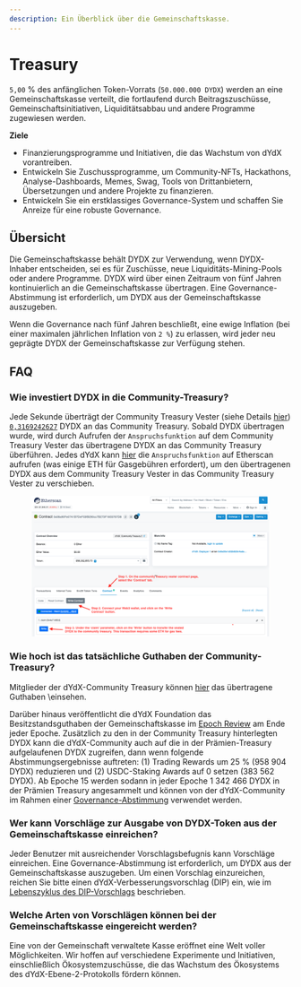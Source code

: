 ```yaml
---
description: Ein Überblick über die Gemeinschaftskasse.
---
```


# Treasury

`5,00` % des anfänglichen Token-Vorrats (`50.000.000 DYDX`) werden an eine Gemeinschaftskasse verteilt, die fortlaufend durch Beitragszuschüsse, Gemeinschaftsinitiativen, Liquiditätsabbau und andere Programme zugewiesen werden.

**Ziele**

* Finanzierungsprogramme und Initiativen, die das Wachstum von dYdX vorantreiben.
* Entwickeln Sie Zuschussprogramme, um Community-NFTs, Hackathons, Analyse-Dashboards, Memes, Swag, Tools von Drittanbietern, Übersetzungen und andere Projekte zu finanzieren.
* Entwickeln Sie ein erstklassiges Governance-System und schaffen Sie Anreize für eine robuste Governance.

## Übersicht

Die Gemeinschaftskasse behält DYDX zur Verwendung, wenn DYDX-Inhaber entscheiden, sei es für Zuschüsse, neue Liquiditäts-Mining-Pools oder andere Programme. DYDX wird über einen Zeitraum von fünf Jahren kontinuierlich an die Gemeinschaftskasse übertragen. Eine Governance-Abstimmung ist erforderlich, um DYDX aus der Gemeinschaftskasse auszugeben.

Wenn die Governance nach fünf Jahren beschließt, eine ewige Inflation (bei einer maximalen jährlichen Inflation von `2 %`) zu erlassen, wird jeder neu geprägte DYDX der Gemeinschaftskasse zur Verfügung stehen.

## FAQ

### Wie investiert DYDX in die Community-Treasury?

Jede Sekunde überträgt der Community Treasury Vester (siehe Details [hier](https://docs.dydx.community/dydx-governance/resources/technical-overview#governance-architecture-overview)) [`0,3169242627`](tel:03169242627) DYDX an das Community Treasury. Sobald DYDX übertragen wurde, wird durch Aufrufen der `Anspruchsfunktion` auf dem Community Treasury Vester das übertragene DYDX an das Community Treasury überführen. Jedes dYdX kann [hier](https://etherscan.io/address/0x08a90Fe0741B7DeF03fB290cc7B273F1855767D8#writeContract) die `Anspruchsfunktion` auf Etherscan aufrufen (was einige ETH für Gasgebühren erfordert), um den übertragenen DYDX aus dem Community Treasury Vester in das Community Treasury Vester zu verschieben.

<figure><img src="../.gitbook/assets/claim-function-CT-vester.png" alt=""><figcaption></figcaption></figure>

### Wie hoch ist das tatsächliche Guthaben der Community-Treasury?

Mitglieder der dYdX-Community Treasury können [hier](https://dydx.shippooor.xyz/) das übertragene Guthaben \\einsehen.

 Darüber hinaus veröffentlicht die dYdX Foundation das Besitzstandsguthaben der Gemeinschaftskasse im [Epoch Review](https://dydx.foundation/blog) am Ende jeder Epoche. Zusätzlich zu den in der Community Treasury hinterlegten DYDX kann die dYdX-Community auch auf die in der Prämien-Treasury aufgelaufenen DYDX zugreifen, dann wenn folgende Abstimmungsergebnisse auftreten: (1) Trading Rewards um 25 %  (958 904 DYDX) reduzieren und (2) USDC-Staking Awards auf 0 setzen (383 562 DYDX). Ab Epoche 15 werden sodann in jeder Epoche 1 342 466 DYDX in der Prämien Treasury angesammelt und können von der dYdX-Community im Rahmen einer [Governance-Abstimmung](https://docs.dydx.community/dydx-governance/voting-and-governance/governance-parameters) verwendet werden.

### Wer kann Vorschläge zur Ausgabe von DYDX-Token aus der Gemeinschaftskasse einreichen?

Jeder Benutzer mit ausreichender Vorschlagsbefugnis kann Vorschläge einreichen. Eine Governance-Abstimmung ist erforderlich, um DYDX aus der Gemeinschaftskasse auszugeben. Um einen Vorschlag einzureichen, reichen Sie bitte einen dYdX-Verbesserungsvorschlag (DIP) ein, wie im [Lebenszyklus des DIP-Vorschlags](../voting-and-governance/dip-proposal-lifecycle.md) beschrieben.

### Welche Arten von Vorschlägen können bei der Gemeinschaftskasse eingereicht werden?

Eine von der Gemeinschaft verwaltete Kasse eröffnet eine Welt voller Möglichkeiten. Wir hoffen auf verschiedene Experimente und Initiativen, einschließlich Ökosystemzuschüsse, die das Wachstum des Ökosystems des dYdX-Ebene-2-Protokolls fördern können.
